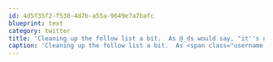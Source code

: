 ```yaml
---
id: 4d5f35f2-f538-4d7b-a55a-9649e7a7bafc
blueprint: text
category: twitter
title: 'Cleaning up the follow list a bit.  As @_ds would say, "it''s not you, it''s me"'
caption: 'Cleaning up the follow list a bit.  As <span class="username username_linked">@<a href="https://twitter.com/_ds" title="Dustin Senos">_ds</a></span> would say, "it''s not you, it''s me"'
---
```

